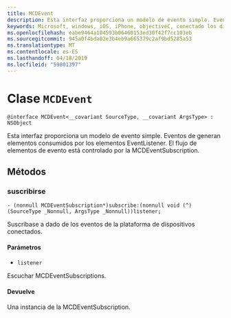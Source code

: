```yaml
---
title: MCDEvent
description: Esta interfaz proporciona un modelo de evento simple. Eventos de generan elementos consumidos por los elementos EventListener.
keywords: Microsoft, windows, iOS, iPhone, objectiveC, conectado los dispositivos, proyecto Roma
ms.openlocfilehash: eabe9464a104593b06460153ed30f42f7cc103eb
ms.sourcegitcommit: 945a0f4bda02e3b4eb9a665379c2af9bd5285a53
ms.translationtype: MT
ms.contentlocale: es-ES
ms.lasthandoff: 04/18/2019
ms.locfileid: "59801397"
---
```

# <a name="class-mcdevent"></a>Clase `MCDEvent` 

```
@interface MCDEvent<__covariant SourceType, __covariant ArgsType> : NSObject
```  
 
 Esta interfaz proporciona un modelo de evento simple. Eventos de generan elementos consumidos por los elementos EventListener.
El flujo de elementos de evento está controlado por la MCDEventSubscription.

## <a name="methods"></a>Métodos

### <a name="subscribe"></a>suscribirse
`- (nonnull MCDEventSubscription*)subscribe:(nonnull void (^)(SourceType _Nonnull, ArgsType _Nonnull))listener;`

Suscríbase a dado de los eventos de la plataforma de dispositivos conectados.

#### <a name="parameters"></a>Parámetros 
* `listener` 

Escuchar MCDEventSubscriptions.

#### <a name="returns"></a>Devuelve
Una instancia de la MCDEventSubscription.